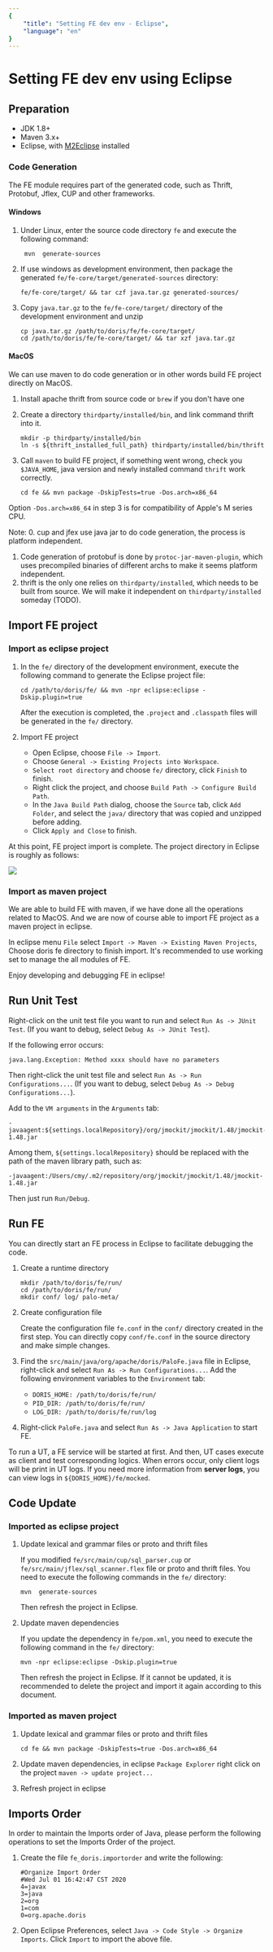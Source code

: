 ```yaml
---
{
    "title": "Setting FE dev env - Eclipse",
    "language": "en"
}
---
```


<!-- 
Licensed to the Apache Software Foundation (ASF) under one
or more contributor license agreements.  See the NOTICE file
distributed with this work for additional information
regarding copyright ownership.  The ASF licenses this file
to you under the Apache License, Version 2.0 (the
"License"); you may not use this file except in compliance
with the License.  You may obtain a copy of the License at

  http://www.apache.org/licenses/LICENSE-2.0

Unless required by applicable law or agreed to in writing,
software distributed under the License is distributed on an
"AS IS" BASIS, WITHOUT WARRANTIES OR CONDITIONS OF ANY
KIND, either express or implied.  See the License for the
specific language governing permissions and limitations
under the License.
-->

# Setting FE dev env using Eclipse

## Preparation

* JDK 1.8+
* Maven 3.x+
* Eclipse, with [M2Eclipse](http://www.eclipse.org/m2e/) installed

### Code Generation

The FE module requires part of the generated code, such as Thrift, Protobuf, Jflex, CUP and other frameworks. 

#### Windows

1. Under Linux, enter the source code directory `fe` and execute the following command:

   ```
    mvn  generate-sources
   ```
    
2. If use windows as development environment, then package the generated `fe/fe-core/target/generated-sources` directory:

   `fe/fe-core/target/ && tar czf java.tar.gz generated-sources/`

3. Copy `java.tar.gz` to the `fe/fe-core/target/` directory of the development environment and unzip

    ```
    cp java.tar.gz /path/to/doris/fe/fe-core/target/
    cd /path/to/doris/fe/fe-core/target/ && tar xzf java.tar.gz
    ```

#### MacOS

We can use maven to do code generation or in other words build FE project
directly on MacOS.

1. Install apache thrift from source code or `brew` if you don't have one
2. Create a directory `thirdparty/installed/bin`, and link command thrift into
	 it.

	```
	mkdir -p thirdparty/installed/bin
	ln -s ${thrift_installed_full_path} thirdparty/installed/bin/thrift
	```
3. Call `maven` to build FE project, if something went wrong, check you
	 `$JAVA_HOME`, java version and newly installed command `thrift` work
	 correctly.

	```
	cd fe && mvn package -DskipTests=true -Dos.arch=x86_64
	```

Option `-Dos.arch=x86_64` in step 3 is for compatibility of Apple's M series
CPU.

Note: 
0. cup and jfex use java jar to do code generation, the process is platform
	 independent.
1. Code generation of protobuf is done by `protoc-jar-maven-plugin`, which uses 
	 precompiled binaries of different archs to make it seems platform independent.
2. thrift is the only one relies on `thirdparty/installed`, which needs to be
	 built from source. We will make it independent on `thirdparty/installed`
	 someday (TODO).

## Import FE project

### Import as eclipse project

1. In the `fe/` directory of the development environment, execute the following command to generate the Eclipse project file:

    `cd /path/to/doris/fe/ && mvn -npr eclipse:eclipse -Dskip.plugin=true`
    
    After the execution is completed, the `.project` and `.classpath` files will be generated in the `fe/` directory.

2. Import FE project

    * Open Eclipse, choose `File -> Import`.
    * Choose `General -> Existing Projects into Workspace`.
    * `Select root directory` and choose `fe/` directory, click `Finish` to finish.
    * Right click the project, and choose `Build Path -> Configure Build Path`.
    * In the `Java Build Path` dialog, choose the `Source` tab, click `Add Folder`, and select the `java/` directory that was copied and unzipped before adding.
    * Click `Apply and Close` to finish.

At this point, FE project import is complete. The project directory in Eclipse is roughly as follows:

![](../../../images/eclipse-import-fe-project-1.png)

### Import as maven project

We are able to build FE with maven, if we have done all the operations related
to MacOS. And we are now of course able to import FE project as a maven project
in eclipse.

In eclipse menu `File` select `Import -> Maven -> Existing Maven Projects`,
Choose doris fe directory to finish import. It's recommended to use working set
to manage the all modules of FE.

Enjoy developing and debugging FE in eclipse!

## Run Unit Test

Right-click on the unit test file you want to run and select `Run As -> JUnit Test`. (If you want to debug, select `Debug As -> JUnit Test`).

If the following error occurs:

```
java.lang.Exception: Method xxxx should have no parameters
```

Then right-click the unit test file and select `Run As -> Run Configurations...`. (If you want to debug, select `Debug As -> Debug Configurations...`).

Add to the `VM arguments` in the `Arguments` tab:

```
-javaagent:${settings.localRepository}/org/jmockit/jmockit/1.48/jmockit-1.48.jar
```

Among them, `${settings.localRepository}` should be replaced with the path of the maven library path, such as:

```
-javaagent:/Users/cmy/.m2/repository/org/jmockit/jmockit/1.48/jmockit-1.48.jar
```

Then just run `Run/Debug`.

## Run FE

You can directly start an FE process in Eclipse to facilitate debugging the code.

1. Create a runtime directory

    ```
    mkdir /path/to/doris/fe/run/
    cd /path/to/doris/fe/run/
    mkdir conf/ log/ palo-meta/
    ```
    
2. Create configuration file
    
    Create the configuration file `fe.conf` in the `conf/` directory created in the first step. You can directly copy `conf/fe.conf` in the source directory and make simple changes.
    
3. Find the `src/main/java/org/apache/doris/PaloFe.java` file in Eclipse, right-click and select `Run As -> Run Configurations...`. Add the following environment variables to the `Environment` tab:

    * `DORIS_HOME: /path/to/doris/fe/run/`
    * `PID_DIR: /path/to/doris/fe/run/`
    * `LOG_DIR: /path/to/doris/fe/run/log`

4. Right-click `PaloFe.java` and select `Run As -> Java Application` to start FE.

To run a UT, a FE service will be started at first. And then, UT cases execute as client and test corresponding logics. When errors occur, only client logs will be print in UT logs. If you need more information from **server logs**, you can view logs in `${DORIS_HOME}/fe/mocked`.

## Code Update

### Imported as eclipse project
1. Update lexical and grammar files or proto and thrift files

    If you modified `fe/src/main/cup/sql_parser.cup` or `fe/src/main/jflex/sql_scanner.flex` file or proto and thrift files. You need to execute the following commands in the `fe/` directory:
    
    ```
    mvn  generate-sources
    ```
    
    Then refresh the project in Eclipse.
        
2. Update maven dependencies

    If you update the dependency in `fe/pom.xml`, you need to execute the following command in the `fe/` directory:

    `mvn -npr eclipse:eclipse -Dskip.plugin=true`
    
    Then refresh the project in Eclipse. If it cannot be updated, it is recommended to delete the project and import it again according to this document.

### Imported as maven project

1. Update lexical and grammar files or proto and thrift files
	```
	cd fe && mvn package -DskipTests=true -Dos.arch=x86_64
	```
2. Update maven dependencies, in eclipse `Package Explorer` right click on the
	 project `maven -> update project...`

3. Refresh project in eclipse

## Imports Order

In order to maintain the Imports order of Java, please perform the following operations to set the Imports Order of the project.

1. Create the file `fe_doris.importorder` and write the following:

    ```
    #Organize Import Order
    #Wed Jul 01 16:42:47 CST 2020
    4=javax
    3=java
    2=org
    1=com
    0=org.apache.doris
    ```

2. Open Eclipse Preferences, select `Java -> Code Style -> Organize Imports`. Click `Import` to import the above file.
